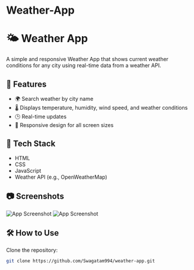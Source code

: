# Weather-App

# 🌤️ Weather App

A simple and responsive Weather App that shows current weather conditions for any city using real-time data from a weather API.

## 🔧 Features

- 🌍 Search weather by city name  
- 🌡️ Displays temperature, humidity, wind speed, and weather conditions  
- 🕒 Real-time updates  
- 📱 Responsive design for all screen sizes  

## 🚀 Tech Stack

- HTML  
- CSS  
- JavaScript  
- Weather API (e.g., OpenWeatherMap)

## 📷 Screenshots

![App Screenshot](Screenshot(33).png)
![App Screenshot](Screenshot(32).png)

## 🛠️ How to Use

 Clone the repository:
   ```bash
   git clone https://github.com/Swagatam994/weather-app.git
